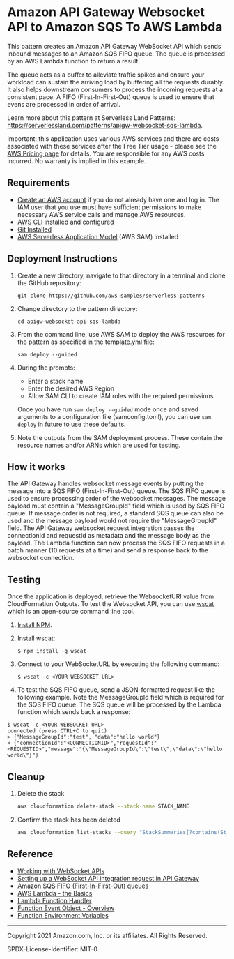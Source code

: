 # Amazon API Gateway Websocket API to Amazon SQS To AWS Lambda

This pattern creates an Amazon API Gateway WebSocket API which sends inbound messages to an Amazon SQS FIFO queue. The queue is processed by an AWS Lambda function to return a result.

The queue acts as a buffer to alleviate traffic spikes and ensure your workload can sustain the arriving load by buffering all the requests durably. It also helps downstream consumers to process the incoming requests at a consistent pace. A FIFO (First-In-First-Out) queue is used to ensure that evens are processed in order of arrival.

Learn more about this pattern at Serverless Land Patterns: https://serverlessland.com/patterns/apigw-websocket-sqs-lambda.

Important: this application uses various AWS services and there are costs associated with these services after the Free Tier usage - please see the [AWS Pricing page](https://aws.amazon.com/pricing/) for details. You are responsible for any AWS costs incurred. No warranty is implied in this example.

## Requirements

* [Create an AWS account](https://portal.aws.amazon.com/gp/aws/developer/registration/index.html) if you do not already have one and log in. The IAM user that you use must have sufficient permissions to make necessary AWS service calls and manage AWS resources.
* [AWS CLI](https://docs.aws.amazon.com/cli/latest/userguide/install-cliv2.html) installed and configured
* [Git Installed](https://git-scm.com/book/en/v2/Getting-Started-Installing-Git)
* [AWS Serverless Application Model](https://docs.aws.amazon.com/serverless-application-model/latest/developerguide/serverless-sam-cli-install.html) (AWS SAM) installed

## Deployment Instructions

1. Create a new directory, navigate to that directory in a terminal and clone the GitHub repository:
    ``` 
    git clone https://github.com/aws-samples/serverless-patterns
    ```
1. Change directory to the pattern directory:
    ```
    cd apigw-websocket-api-sqs-lambda
    ```
1. From the command line, use AWS SAM to deploy the AWS resources for the pattern as specified in the template.yml file:
    ```
    sam deploy --guided
    ```
1. During the prompts:
    * Enter a stack name
    * Enter the desired AWS Region
    * Allow SAM CLI to create IAM roles with the required permissions.

    Once you have run `sam deploy --guided` mode once and saved arguments to a configuration file (samconfig.toml), you can use `sam deploy` in future to use these defaults.

1. Note the outputs from the SAM deployment process. These contain the resource names and/or ARNs which are used for testing.

## How it works

The API Gateway handles websocket message events by putting the message into a SQS FIFO (First-In-First-Out) queue. 
The SQS FIFO queue is used to ensure processing order of the websocket messages. The message payload must contain a "MessageGroupId" field which is used by SQS FIFO queue.
If message order is not required, a standard SQS queue can also be used and the message payload would not require the "MessageGroupId" field.
The API Gateway websocket request integration passes the connectionId and requestId as metadata and the message body as the payload. 
The Lambda function can now process the SQS FIFO requests in a batch manner (10 requests at a time) and send a response back to the websocket connection.

## Testing

Once the application is deployed, retrieve the WebsocketURI value from CloudFormation Outputs. To test the Websocket API, you can use [wscat](https://github.com/websockets/wscat) which is an open-source command line tool.

1. [Install NPM](https://www.npmjs.com/get-npm).

1. Install wscat:
    ```
    $ npm install -g wscat
    ```

1. Connect to your WebSocketURL by executing the following command:
    ```
    $ wscat -c <YOUR WEBSOCKET URL>
    ```

1. To test the SQS FIFO queue, send a JSON-formatted request like the following example. Note the MessageGroupId field which is required for the SQS FIFO queue. The SQS queue will be processed by the Lambda function which sends back a response:
```
$ wscat -c <YOUR WEBSOCKET URL>
connected (press CTRL+C to quit)
> {"MessageGroupId":"test", "data":"hello world"}
< {"connectionId":"<CONNECTIONID>","requestId":"<REQUESTID>","message":"{\"MessageGroupId\":\"test\",\"data\":\"hello world\"}"}
```

## Cleanup
 
1. Delete the stack
    ```bash
    aws cloudformation delete-stack --stack-name STACK_NAME
    ```
1. Confirm the stack has been deleted
    ```bash
    aws cloudformation list-stacks --query "StackSummaries[?contains(StackName,'STACK_NAME')].StackStatus"
    ```

## Reference
- [Working with WebSocket APIs](https://docs.aws.amazon.com/apigateway/latest/developerguide/apigateway-websocket-api.html)
- [Setting up a WebSocket API integration request in API Gateway ](https://docs.aws.amazon.com/apigateway/latest/developerguide/apigateway-websocket-api-integration-requests.html)
- [Amazon SQS FIFO (First-In-First-Out) queues](https://docs.aws.amazon.com/AWSSimpleQueueService/latest/SQSDeveloperGuide/FIFO-queues.html)
- [AWS Lambda - the Basics](https://docs.aws.amazon.com/whitepapers/latest/serverless-architectures-lambda/aws-lambdathe-basics.html)
- [Lambda Function Handler](https://docs.aws.amazon.com/whitepapers/latest/serverless-architectures-lambda/the-handler.html)
- [Function Event Object - Overview](https://docs.aws.amazon.com/whitepapers/latest/serverless-architectures-lambda/the-event-object.html)
- [Function Environment Variables](https://docs.aws.amazon.com/lambda/latest/dg/configuration-envvars.html)

----
Copyright 2021 Amazon.com, Inc. or its affiliates. All Rights Reserved.

SPDX-License-Identifier: MIT-0
